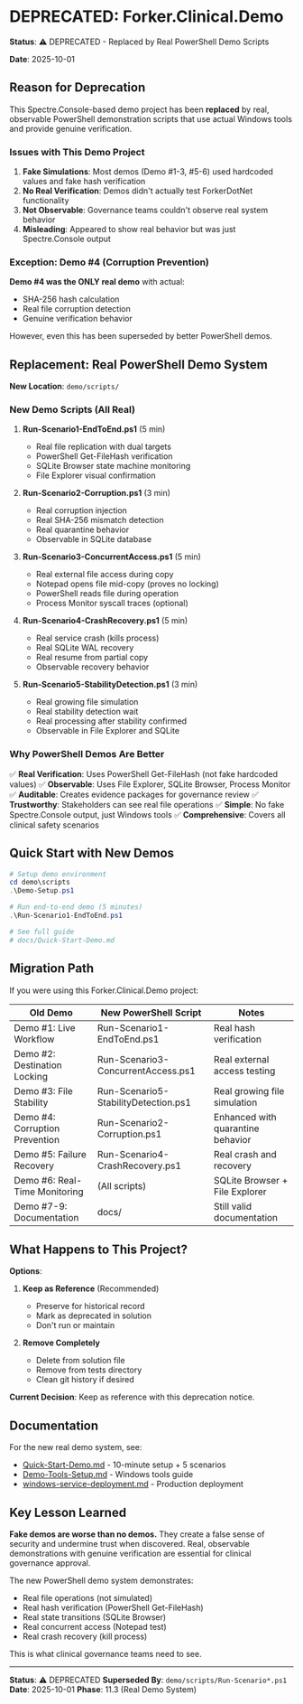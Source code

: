 # DEPRECATED: Forker.Clinical.Demo

**Status**: ⚠️ DEPRECATED - Replaced by Real PowerShell Demo Scripts

**Date**: 2025-10-01

## Reason for Deprecation

This Spectre.Console-based demo project has been **replaced** by real, observable PowerShell demonstration scripts that use actual Windows tools and provide genuine verification.

### Issues with This Demo Project

1. **Fake Simulations**: Most demos (Demo #1-3, #5-6) used hardcoded values and fake hash verification
2. **No Real Verification**: Demos didn't actually test ForkerDotNet functionality
3. **Not Observable**: Governance teams couldn't observe real system behavior
4. **Misleading**: Appeared to show real behavior but was just Spectre.Console output

### Exception: Demo #4 (Corruption Prevention)

**Demo #4 was the ONLY real demo** with actual:
- SHA-256 hash calculation
- Real file corruption detection
- Genuine verification behavior

However, even this has been superseded by better PowerShell demos.

## Replacement: Real PowerShell Demo System

**New Location**: `demo/scripts/`

### New Demo Scripts (All Real)

1. **Run-Scenario1-EndToEnd.ps1** (5 min)
   - Real file replication with dual targets
   - PowerShell Get-FileHash verification
   - SQLite Browser state machine monitoring
   - File Explorer visual confirmation

2. **Run-Scenario2-Corruption.ps1** (3 min)
   - Real corruption injection
   - Real SHA-256 mismatch detection
   - Real quarantine behavior
   - Observable in SQLite database

3. **Run-Scenario3-ConcurrentAccess.ps1** (5 min)
   - Real external file access during copy
   - Notepad opens file mid-copy (proves no locking)
   - PowerShell reads file during operation
   - Process Monitor syscall traces (optional)

4. **Run-Scenario4-CrashRecovery.ps1** (5 min)
   - Real service crash (kills process)
   - Real SQLite WAL recovery
   - Real resume from partial copy
   - Observable recovery behavior

5. **Run-Scenario5-StabilityDetection.ps1** (3 min)
   - Real growing file simulation
   - Real stability detection wait
   - Real processing after stability confirmed
   - Observable in File Explorer and SQLite

### Why PowerShell Demos Are Better

✅ **Real Verification**: Uses PowerShell Get-FileHash (not fake hardcoded values)
✅ **Observable**: Uses File Explorer, SQLite Browser, Process Monitor
✅ **Auditable**: Creates evidence packages for governance review
✅ **Trustworthy**: Stakeholders can see real file operations
✅ **Simple**: No fake Spectre.Console output, just Windows tools
✅ **Comprehensive**: Covers all clinical safety scenarios

## Quick Start with New Demos

```powershell
# Setup demo environment
cd demo\scripts
.\Demo-Setup.ps1

# Run end-to-end demo (5 minutes)
.\Run-Scenario1-EndToEnd.ps1

# See full guide
# docs/Quick-Start-Demo.md
```

## Migration Path

If you were using this Forker.Clinical.Demo project:

| Old Demo | New PowerShell Script | Notes |
|----------|----------------------|-------|
| Demo #1: Live Workflow | Run-Scenario1-EndToEnd.ps1 | Real hash verification |
| Demo #2: Destination Locking | Run-Scenario3-ConcurrentAccess.ps1 | Real external access testing |
| Demo #3: File Stability | Run-Scenario5-StabilityDetection.ps1 | Real growing file simulation |
| Demo #4: Corruption Prevention | Run-Scenario2-Corruption.ps1 | Enhanced with quarantine behavior |
| Demo #5: Failure Recovery | Run-Scenario4-CrashRecovery.ps1 | Real crash and recovery |
| Demo #6: Real-Time Monitoring | (All scripts) | SQLite Browser + File Explorer |
| Demo #7-9: Documentation | docs/ | Still valid documentation |

## What Happens to This Project?

**Options**:

1. **Keep as Reference** (Recommended)
   - Preserve for historical record
   - Mark as deprecated in solution
   - Don't run or maintain

2. **Remove Completely**
   - Delete from solution file
   - Remove from tests directory
   - Clean git history if desired

**Current Decision**: Keep as reference with this deprecation notice.

## Documentation

For the new real demo system, see:

- [Quick-Start-Demo.md](../../docs/Quick-Start-Demo.md) - 10-minute setup + 5 scenarios
- [Demo-Tools-Setup.md](../../docs/Demo-Tools-Setup.md) - Windows tools guide
- [windows-service-deployment.md](../../docs/windows-service-deployment.md) - Production deployment

## Key Lesson Learned

**Fake demos are worse than no demos.** They create a false sense of security and undermine trust when discovered. Real, observable demonstrations with genuine verification are essential for clinical governance approval.

The new PowerShell demo system demonstrates:
- Real file operations (not simulated)
- Real hash verification (PowerShell Get-FileHash)
- Real state transitions (SQLite Browser)
- Real concurrent access (Notepad test)
- Real crash recovery (kill process)

This is what clinical governance teams need to see.

---

**Status**: ⚠️ DEPRECATED
**Superseded By**: `demo/scripts/Run-Scenario*.ps1`
**Date**: 2025-10-01
**Phase**: 11.3 (Real Demo System)
